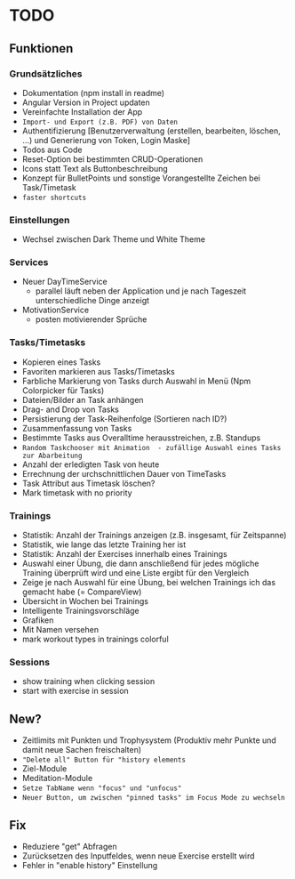 # TODO

## Funktionen

### Grundsätzliches

* Dokumentation (npm install in readme)
* Angular Version in Project updaten
* Vereinfachte Installation der App
* `Import- und Export (z.B. PDF) von Daten`
* Authentifizierung [Benutzerverwaltung (erstellen, bearbeiten, löschen, ...) und Generierung von Token, Login Maske]
* Todos aus Code
* Reset-Option bei bestimmten CRUD-Operationen
* Icons statt Text als Buttonbeschreibung
* Konzept für BulletPoints und sonstige Vorangestellte Zeichen bei Task/Timetask
* `faster shortcuts`

### Einstellungen

* Wechsel zwischen Dark Theme und White Theme

### Services

* Neuer DayTimeService
  * parallel läuft neben der Application und je nach Tageszeit unterschiedliche Dinge anzeigt
* MotivationService
  * posten motivierender Sprüche

### Tasks/Timetasks

* Kopieren eines Tasks
* Favoriten markieren aus Tasks/Timetasks
* Farbliche Markierung von Tasks durch Auswahl in Menü (Npm Colorpicker für Tasks)
* Dateien/Bilder an Task anhängen
* Drag- and Drop von Tasks
* Persistierung der Task-Reihenfolge (Sortieren nach ID?)
* Zusammenfassung von Tasks
* Bestimmte Tasks aus Overalltime herausstreichen, z.B. Standups
* `Random Taskchooser mit Animation  - zufällige Auswahl eines Tasks zur Abarbeitung`
* Anzahl der erledigten Task von heute
* Errechnung der urchschnittlichen Dauer von TimeTasks
* Task Attribut aus Timetask löschen?
* Mark timetask with no priority

### Trainings

* Statistik: Anzahl der Trainings anzeigen (z.B. insgesamt, für Zeitspanne)
* Statistik, wie lange das letzte Training her ist
* Statistik: Anzahl der Exercises innerhalb eines Trainings
* Auswahl einer Übung, die dann anschließend für jedes mögliche Training überprüft wird und eine Liste ergibt für den Vergleich
* Zeige je nach Auswahl für eine Übung, bei welchen Trainings ich das gemacht habe (= CompareView)
* Übersicht in Wochen bei Trainings
* Intelligente Trainingsvorschläge
* Grafiken
* Mit Namen versehen
* mark workout types in trainings colorful

### Sessions

* show training when clicking session
* start with exercise in session

## New?

* Zeitlimits mit Punkten und Trophysystem (Produktiv mehr Punkte und damit neue Sachen freischalten)
* `"Delete all" Button für "history elements`
* Ziel-Module
* Meditation-Module
* `Setze TabName wenn "focus" und "unfocus"`
* `Neuer Button, um zwischen "pinned tasks" im Focus Mode zu wechseln`

## Fix

* Reduziere "get" Abfragen
* Zurücksetzen des Inputfeldes, wenn neue Exercise erstellt wird
* Fehler in "enable history" Einstellung
